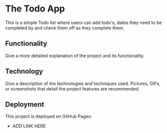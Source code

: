 # The Todo App

This is a simple Todo list where users can add todo's, dates they need to be completed by and check them off as they complete them.

## Functionality

Give a more detailed explanation of the project and its functionality.

## Technology

Give a description of the technologies and techniques used. Pictures, GIFs, or screenshots that detail the project features are recommended.

## Deployment

This project is deployed on GitHub Pages:

- ADD LINK HERE
